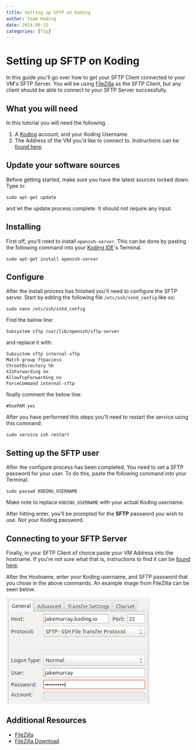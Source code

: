 ```yaml
---
title: Setting up SFTP on Koding
author: Team Koding
date: 2014-09-15
categories: [ftp]
---
```


# Setting up SFTP on Koding

In this guide you'll go over how to get your SFTP Client connected to your VM's SFTP Server. You will be using [FileZilla][filezilla] as the SFTP Client, but any client should be able to connect to your SFTP Server successfully.

## What you will need

In this tutorial you will need the following.

1. A [Koding][koding] account, and your Koding Username.
2. The Address of the VM you'd like to connect to. Instructions can be [found here][vm address].

## Update your software sources
Before getting started, make sure you have the latest sources locked down. Type in:

```
sudo apt-get update
```

and let the update process complete. It should not require any input.

## Installing

First off, you'll need to install `openssh-server`. This can be done by pasting the following command into your [Koding IDE][ide]'s Terminal.

```
sudo apt-get install openssh-server
```

## Configure

After the install process has finished you'll need to configure the SFTP server. Start by editing the following file `/etc/ssh/sshd_config` like so:

```
sudo nano /etc/ssh/sshd_config
```

Find the below line:

```
Subsystem sftp /usr/lib/openssh/sftp-server
```

and replace it with:

```
Subsystem sftp internal-sftp
Match group ftpaccess
ChrootDirectory %h
X11Forwarding no
AllowTcpForwarding no
ForceCommand internal-sftp
```

finally comment the below line:

```
#UsePAM yes
```

After you have performed this steps you'll need to restart the service using this command:

```
sudo service ssh restart
```

## Setting up the SFTP user

After the configure process has been completed, You need to set a SFTP password for your user. To do this, paste the following command into your Terminal.

```
sudo passwd KODING_USERNAME
```

Make note to replace `KODING_USERNAME` with your actual Koding username.

After hitting enter, you'll be prompted for the **SFTP** password you wish to use. *Not* your Koding password.

## Connecting to your SFTP Server

Finally, in your SFTP Client of choice paste your VM Address into the hostname. If you're not sure what that is, instructions to find it can be [found here][vm address].

After the Hostname, enter your Koding username, and SFTP password that you chose in the above commands. An example image from FileZilla can be seen below.

![FileZilla FTP Settings](ftpsettings.png)

## Additional Resources

- [FileZilla](https://filezilla-project.org/)
- [FileZilla Download](https://filezilla-project.org/download.php?type=client)


[filezilla]: https://filezilla-project.org/
[download]: https://filezilla-project.org/download.php?type=client
[koding]: https://koding.com
[ide]: https://koding.com/IDE
[vm address]: /faq/vm-address
